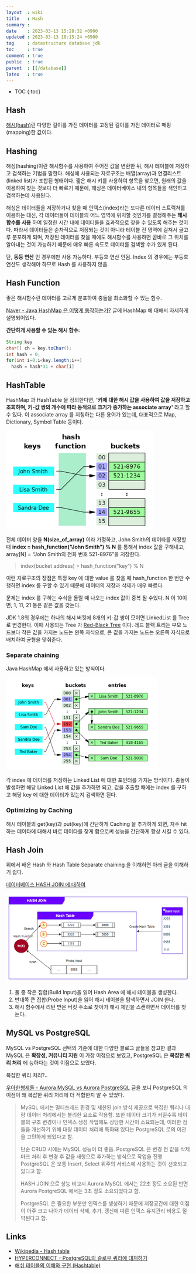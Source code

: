 ```yaml
---
layout  : wiki
title   : Hash
summary : 
date    : 2023-03-13 15:28:32 +0900
updated : 2023-03-13 18:15:24 +0900
tag     : datastructure database jdk
toc     : true
comment : true
public  : true
parent  : [[/database]]
latex   : true
---
```

* TOC
{:toc}

## Hash

[해시(hash)](http://wiki.hash.kr/index.php/%ED%95%B4%EC%8B%9C)란 다양한 길이를 가진 데이터를 고정된 길이를 가진 데이터로 매핑(mapping)한 값이다.

## Hashing

해싱(hashing)이란 해시함수를 사용하여 주어진 값을 변환한 뒤, 해시 테이블에 저장하고 검색하는 기법을 말한다. 해싱에 사용되는 자료구조는 배열(array)과 연결리스트(linked list)가 조합된 형태이다. 짧은 해시 키를 사용하여 항목을 찾으면, 원래의 값을 이용하여 찾는 것보다 더 빠르기 때문에, 해싱은 데이터베이스 내의 항목들을 색인하고 검색하는데 사용된다.

해싱은 데이터들을 저장하거나 찾을 때 인덱스(index)라는 또다른 데이터 스트럭쳐를 이용하는 대신, 각 데이터들이 테이블의 어느 영역에 위치할 것인가를 결정해주는 __해시함수를 사용__ 하여 일정한 시간 내에 데이터들을 효과적으로 찾을 수 있도록 해주는 것이다. 따라서 데이터들은 순차적으로 저장되는 것이 아니라 테이블 전 영역에 걸쳐서 골고루 분포하게 되며, 저장된 데이터를 찾을 때에도 해시함수를 사용하면 곧바로 그 위치를 알아내는 것이 가능하기 때문에 매우 빠른 속도로 데이터를 검색할 수가 있게 된다.

단, __동등 연산__ 인 경우에만 사용 가능하다. 부등호 연산 안됨. Index 의 경우에는 부등호 연산도 생각해야 하므로 Hash 를 사용하지 않음.

## Hash Function

좋은 해시함수란 데이터를 고르게 분포하여 충돌을 최소화할 수 있는 함수.

[Naver - Java HashMap 은 어떻게 동작하는가?](https://d2.naver.com/helloworld/831311) 글에 HashMap 에 대해서 자세하게 설명되어있다.

__간단하게 사용할 수 있는 해시 함수:__
```java
String key
char[] ch = key.toChar();
int hash = 0;
for(int i=0;i<key.length;i++)
  hash = hash*31 + char[i]
```

## HashTable

HashMap 과 HashTable 을 정의한다면, __'키에 대한 해시 값을 사용하여 값을 저장하고 조회하며, 키-값 쌍의 개수에 따라 동적으로 크기가 증가하는 associate array'__ 라고 할 수 있다. 이 associate array 를 지칭하는 다른 용어가 있는데, 대표적으로 Map, Dictionary, Symbol Table 등이다.

![](/resource/wiki/datastrcutures-hash/hash-table.png)

전체 데이터 양을 __N(size_of_array)__ 이라 가정하고, John Smith의 데이타를 저장할때 __index = hash_function(“John Smith”) % N__  를 통해서 index 값을 구해내고, array[N] = “John Smith의 전화 번호 521-8976”을 저장한다.

> index(bucket address) = hash_function("key") % N

이런 자료구조의 장점은 특정 key 에 대한 value 를 찾을 때 hash_function 한 번만 수행하면 index 를 구할 수 있기 때문에 데이터의 저장과 삭제가 매우 빠르다.

문제는 index 를 구하는 수식을 돌릴 때 나오는 index 값이 중복 될 수있다. N 이 10이면, 1, 11, 21 등은 같은 값을 갖는다.

JDK 1.8의 경우에는 하나의 해시 버킷에 8개의 키-값 쌍이 모이면 LinkedList 를 Tree 로 변경한다. 이때 사용되는 Tree 가 [Red-Black Tree](https://ko.wikipedia.org/wiki/%EB%A0%88%EB%93%9C-%EB%B8%94%EB%9E%99_%ED%8A%B8%EB%A6%AC) 이다. 레드 블랙 트리는 부모 노드보다 작은 값을 가지는 노드는 왼쪽 자식으로, 큰 값을 가지는 노드는 오른쪽 자식으로 배치하여 균형을 맞춰준다.

### Separate chaining

Java HashMap 에서 사용하고 있는 방식이다. 

![](/resource/wiki/datastrcutures-hash/separate-chaining.png)

각 index 에 데이터를 저장하는 Linked List 에 대한 포인터를 가지는 방식이다. 충돌이 발생하면 해당 Linked List 에 값을 추가하면 되고, 값을 추출할 때에는 index 를 구하고 해당 key 에 대한 데이터가 있는지 검색하면 된다.

### Optimizing by Caching

해시 테이블의 get(key)과 put(key)에 간단하게 Caching 을 추가하게 되면, 자주 hit 하는 데이타에 대해서 바로 데이타를 찾게 함으로써 성능을 간단하게 향상 시킬 수 있다.

## Hash Join

위에서 배운 Hash 와 Hash Table Separate chaining 을 이해하면 아래 글을 이해하기 쉽다.

[데이터베이스 HASH JOIN 에 대하여](https://coding-factory.tistory.com/758) 

![](/resource/wiki/datastrcutures-hash/hash-join.png)

1. 둘 중 작은 집합(Build Input)을 읽어 Hash Area 에 해시 테이블을 생성한다.
2. 반대쪽 큰 집합(Probe Input)을 읽어 해시 테이블을 탐색하면서 JOIN 한다.
3. 해시 함수에서 리턴 받은 버킷 주소로 찾아가 해시 체인을 스캔하면서 데이터를 찾는다.

## MySQL vs PostgreSQL

MySQL vs PostgreSQL 선택의 기준에 대한 다양한 블로그 글들을 참고한 결과 MySQL 은 __확장성, 커뮤니티 지원__ 이 가장 이점으로 보였고, PostgreSQL 은 __복잡한 쿼리 처리__ 에 능하다는 것이 이점으로 보였다.

복잡한 쿼리 처리?..

[우아한형제들 - Aurora MySQL vs Aurora PostgreSQL](https://techblog.woowahan.com/6550/) 글을 보니 PostgreSQL 의 이점이 왜 복잡한 쿼리 처리에 더 적합한지 알 수 있었다.

> MySQL 에서는 멀티쓰레드 환경 및 제한된 join 방식 제공으로 복잡한 쿼리나 대량 데이터 처리에서는 불리한 요소로 작용함. 또한 데이터 크기가 커질수록 테이블의 구조 변경이나 인덱스 생성 작업에도 상당한 시간이 소요되는데, 이러한 점들을 개선하기 위해 대량 데이터 처리에 특화돼 있다는 PostgreSQL 로의 이관을 고민하게 되었다고 함.
> 
> 단순 CRUD 시에는 MySQL 성능이 더 좋음. PostgreSQL 은 변경 전 값을 삭제마크 처리 후 변경 후 값을 새행으로 추가하는 방식으로 작업을 진행 PostgreSQL 은 보통 Insert, Select 위주의 서비스에 사용하는 것이 선호되고 있다고 함.
> 
> HASH JOIN 으로 성능 비교시 Aurora MySQL 에서는 22초 정도 소요된 반면 Aurora PostgreSQL 에서는 3초 정도 소요되었다고 함.
> 
> PostgreSQL 은 필요한 부분만 인덱스를 생성하기 때문에 저장공간에 대한 이점이 아주 크고 나아가 데이터 삭제, 추가, 갱신에 따른 인덱스 유지관리 비용도 절약된다고 함.

## Links

- [Wikipedia - Hash table](https://en.wikipedia.org/wiki/Hash_table)
- [HYPERCONNECT - PostgreSQL의 슬로우 쿼리에 대처하기](https://hyperconnect.github.io/2020/08/31/improve-slow-query.html)
- [해쉬 테이블의 이해와 구현 (Hashtable)](https://bcho.tistory.com/1072)